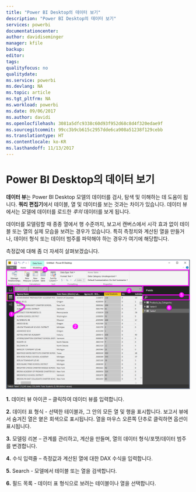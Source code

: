 ```yaml
---
title: "Power BI Desktop의 데이터 보기"
description: "Power BI Desktop의 데이터 보기"
services: powerbi
documentationcenter: 
author: davidiseminger
manager: kfile
backup: 
editor: 
tags: 
qualityfocus: no
qualitydate: 
ms.service: powerbi
ms.devlang: NA
ms.topic: article
ms.tgt_pltfrm: NA
ms.workload: powerbi
ms.date: 09/06/2017
ms.author: davidi
ms.openlocfilehash: 3081a5dfc9338c60d93f952d68c8d4f320edae9f
ms.sourcegitcommit: 99cc3b9cb615c2957dde6ca908a51238f129cebb
ms.translationtype: HT
ms.contentlocale: ko-KR
ms.lasthandoff: 11/13/2017
---
```

# <a name="data-view-in-power-bi-desktop"></a>Power BI Desktop의 데이터 보기
**데이터 뷰**는 Power BI Desktop 모델의 데이터를 검사, 탐색 및 이해하는 데 도움이 됩니다. **쿼리 편집기**에서 테이블, 열 및 데이터를 보는 것과는 차이가 있습니다. 데이터 뷰에서는 모델에 데이터를 로드한 *후의* 데이터를 보게 됩니다.

데이터를 모델링할 때 종종 열에서 행 수준까지, 보고서 캔버스에서 시각 효과 없이 테이블 또는 열의 실제 모습을 보려는 경우가 있습니다. 특히 측정치와 계산된 열을 만들거나, 데이터 형식 또는 데이터 범주를 파악해야 하는 경우가 여기에 해당합니다.

측정값에 대해 좀 더 자세히 살펴보겠습니다.

![](media/desktop-data-view/dataview_fullscreen.png)

**1.** 데이터 뷰 아이콘 – 클릭하여 데이터 뷰를 입력합니다.

**2.** 데이터 표 형식 - 선택한 테이블과, 그 안의 모든 열 및 행을 표시합니다. 보고서 뷰에서 숨겨진 열은 옅은 회색으로 표시됩니다. 열을 마우스 오른쪽 단추로 클릭하면 옵션이 표시됩니다.

**3.** 모델링 리본 – 관계를 관리하고, 계산을 만들며, 열의 데이터 형식/포맷/데이터 범주를 변경합니다.

**4.** 수식 입력줄 – 측정값과 계산된 열에 대한 DAX 수식을 입력합니다.

**5.** Search - 모델에서 테이블 또는 열을 검색합니다.

**6.** 필드 목록 - 데이터 표 형식으로 보려는 테이블이나 열을 선택합니다.

